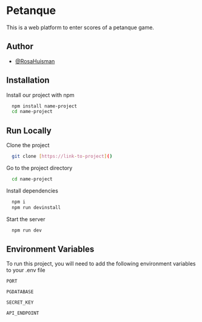 # Petanque

This is a web platform to enter scores of a petanque game.


## Author

- [@RosaHuisman](https://github.com/RosaHuisman)

  
## Installation

Install our project with npm

```bash
  npm install name-project
  cd name-project
```
    
## Run Locally

Clone the project

```bash
  git clone [https://link-to-project]()
```

Go to the project directory

```bash
  cd name-project
```

Install dependencies

```bash
  npm i
  npm run devinstall
```

Start the server

```bash
  npm run dev
```

  
## Environment Variables

To run this project, you will need to add the following environment variables to your .env file

`PORT`

`PGDATABASE`

`SECRET_KEY`

`API_ENDPOINT`
